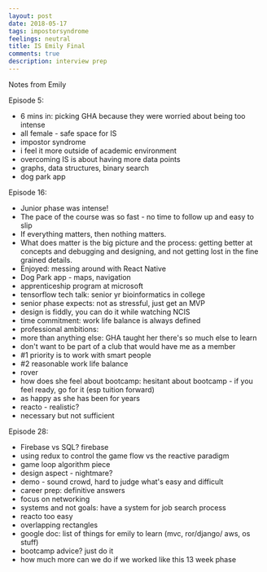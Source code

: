 ```yaml
---
layout: post
date: 2018-05-17
tags: impostorsyndrome
feelings: neutral
title: IS Emily Final
comments: true
description: interview prep
---
```


Notes from Emily

Episode 5: 
- 6 mins in: picking GHA because they were worried about being too intense
- all female - safe space for IS
- impostor syndrome
- i feel it more outside of academic environment
- overcoming IS is about having more data points
- graphs, data structures, binary search
- dog park app

Episode 16:
- Junior phase was intense!
- The pace of the course was so fast - no time to follow up and easy to slip
- If everything matters, then nothing matters.
- What does matter is the big picture and the process: getting better at concepts and debugging and designing, and not getting lost in the fine grained details.
- Enjoyed: messing around with React Native
- Dog Park app - maps, navigation
- apprenticeship program at microsoft
- tensorflow tech talk: senior yr bioinformatics in college
- senior phase expects: not as stressful, just get an MVP
- design is fiddly, you can do it while watching NCIS
- time commitment: work life balance is always defined
- professional ambitions: 
- more than anything else: GHA taught her there's so much else to learn
- don't want to be part of a club that would have me as a member
- #1 priority is to work with smart people
- #2 reasonable work life balance
- rover
- how does she feel about bootcamp: hesitant about bootcamp - if you feel ready, go for it (esp tuition forward)
- as happy as she has been for years
- reacto - realistic?
- necessary but not sufficient

Episode 28:
- Firebase vs SQL? firebase
- using redux to control the game flow vs the reactive paradigm
- game loop algorithm piece
- design aspect - nightmare?
- demo - sound crowd, hard to judge what's easy and difficult
- career prep: definitive answers
- focus on networking
- systems and not goals: have a system for job search process
- reacto too easy
- overlapping rectangles
- google doc: list of things for emily to learn (mvc, ror/django/ aws, os stuff)
- bootcamp advice? just do it
- how much more can we do if we worked like this 13 week phase
